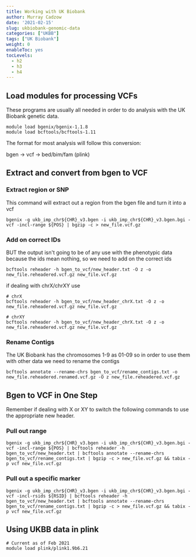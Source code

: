 ```yaml
---
title: Working with UK Biobank
author: Murray Cadzow
date: '2021-02-15'
slug: ukbiobank-genomic-data
categories: ["UKBB"]
tags: ["UK Biobank"]
weight: 0
enableToc: yes
tocLevels:
  - h2
  - h3
  - h4
---
```


## Load modules for processing VCFs

These programs are usually all needed in order to do analysis with the UK Biobank genetic data.
```
module load bgenix/bgenix-1.1.8
module load bcftools/bcftools-1.11
```

The format for most analysis will follow this conversion:

bgen -> vcf -> bed/bim/fam (plink)

## Extract and convert from bgen to VCF

### Extract region or SNP

This command will extract out a region from the bgen file and turn it into a vcf
```
bgenix -g ukb_imp_chr${CHR}_v3.bgen -i ukb_imp_chr${CHR}_v3.bgen.bgi -vcf -incl-range ${POS} | bgzip -c > new_file.vcf.gz
```

### Add on correct IDs

BUT the output isn't going to be of any use with the phenotypic data because the ids mean nothing, so we need to add on the correct ids

```
bcftools reheader -h bgen_to_vcf/new_header.txt -O z -o new_file.reheadered.vcf.gz new_file.vcf.gz
```

if dealing with chrX/chrXY use

```
# chrX
bcftools reheader -h bgen_to_vcf/new_header_chrX.txt -O z -o new_file.reheadered.vcf.gz new_file.vcf.gz

# chrXY
bcftools reheader -h bgen_to_vcf/new_header_chrX.txt -O z -o new_file.reheadered.vcf.gz new_file.vcf.gz
```

### Rename Contigs

The UK Biobank has the chromosomes 1-9 as 01-09 so in order to use them with other data we need to rename the contigs

```
bcftools annotate --rename-chrs bgen_to_vcf/rename_contigs.txt -o new_file.reheadered.renamed.vcf.gz -O z new_file.reheadered.vcf.gz
```

## Bgen to VCF in One Step

Remember if dealing with X or XY to switch the following commands to use the appropriate new header.

### Pull out range
```
bgenix -g ukb_imp_chr${CHR}_v3.bgen -i ukb_imp_chr${CHR}_v3.bgen.bgi -vcf -incl-range ${POS} | bcftools reheader -h bgen_to_vcf/new_header.txt | bcftools annotate --rename-chrs bgen_to_vcf/rename_contigs.txt | bgzip -c > new_file.vcf.gz && tabix -p vcf new_file.vcf.gz
```



### Pull out a specific marker

```
bgenix -g ukb_imp_chr${CHR}_v3.bgen -i ukb_imp_chr${CHR}_v3.bgen.bgi -vcf -incl-rsids ${RSID} | bcftools reheader -h bgen_to_vcf/new_header.txt | bcftools annotate --rename-chrs bgen_to_vcf/rename_contigs.txt | bgzip -c > new_file.vcf.gz && tabix -p vcf new_file.vcf.gz
```


## Using UKBB data in plink

```
# Current as of Feb 2021
module load plink/plink1.9b6.21
```

